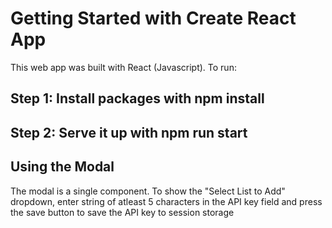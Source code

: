 # Getting Started with Create React App

This web app was built with React (Javascript). To run:

## Step 1: Install packages with npm install

## Step 2: Serve it up with npm run start


## Using the Modal

The modal is a single component. To show the "Select List to Add" dropdown, enter string of atleast 5 characters in the API key field and press the save button to save the API key to session storage
